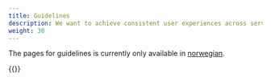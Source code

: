 ```yaml
---
title: Guidelines
description: We want to achieve consistent user experiences across services created in Altinn. To achieve this, we ask you to use our guidelines in your app design. You are welcome to contribute to the further development of the guidelines.
weight: 30
---
```


The pages for guidelines is currently only available in [norwegian](/nb/app/guidelines/).

{{<children>}}